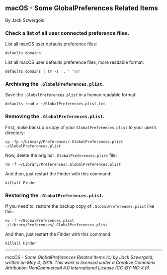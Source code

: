 ## macOS - Some GlobalPreferences Related Items

By Jack Szwergold

### Check a list of all user connected preference files.

List all macOS user defaults preference files:

    defaults domains

List all macOS user defaults preference files, more readable format:

    defaults domains | tr -s ', ' '\n'

### Archiving the `.GlobalPreferences.plist`.

Save the `.GlobalPreferences.plist` in a human readable format:

	defaults read > ~/GlobalPreferences.plist.txt
	
### Removing the `.GlobalPreferences.plist`.

First, make backup a copy of your `GlobalPreferences.plist` to your user’s directory:

	cp -fp ~/Library/Preferences/.GlobalPreferences.plist ~/GlobalPreferences.plist
	
Now, delete the original `.GlobalPreferences.plist` file:

    rm -f ~/Library/Preferences/.GlobalPreferences.plist

And then, just restart the Finder with this command:

    killall Finder

### Restoring the `.GlobalPreferences.plist`.

If you need to, restore the backup copy of `.GlobalPreferences.plist` like this:

    mv -f ~/GlobalPreferences.plist ~/Library/Preferences/.GlobalPreferences.plist

And then, just restart the Finder with this command:

    killall Finder

***

*macOS - Some GlobalPreferences Related Items (c) by Jack Szwergold; written on May 4, 2016. This work is licensed under a Creative Commons Attribution-NonCommercial 4.0 International License (CC-BY-NC-4.0).*